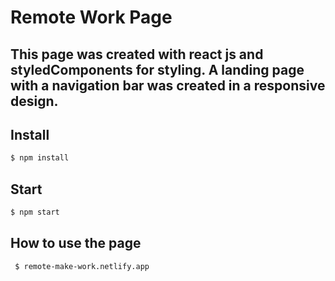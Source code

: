# Remote Work Page

## This page was created with react js and styledComponents for styling. A landing page with a navigation bar was created in a responsive design.

## Install

```sh
$ npm install
```

## Start

```sh
$ npm start
```

## How to use the page

```sh
 $ remote-make-work.netlify.app
```
